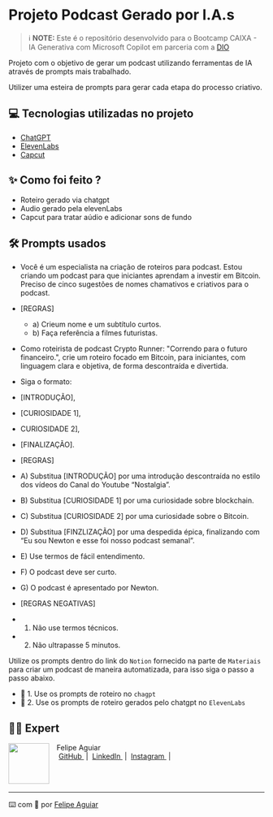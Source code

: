 
# Projeto Podcast Gerado por I.A.s


 > ℹ️ **NOTE:** Este é o repositório desenvolvido para o Bootcamp CAIXA - IA Generativa com Microsoft Copilot em parceria com a [DIO](https://dio.me)

Projeto com o objetivo de gerar um podcast utilizando ferramentas de IA através de prompts mais trabalhado.

Utilizer uma esteira de prompts para gerar cada etapa do processo criativo.

## 💻 Tecnologias utilizadas no projeto

- [ChatGPT](https://chat.openai.com/) 
- [ElevenLabs](https://beta.elevenlabs.io/)
- [Capcut](https://www.capcut.com/pt-br/)

## ✨ Como foi feito ?

- Roteiro gerado via chatgpt
- Audio gerado pela elevenLabs
- Capcut para tratar aúdio e adicionar sons de fundo

## 🛠️ Prompts usados

- Você é um especialista na criação de roteiros para podcast. Estou criando um podcast para que iniciantes aprendam a investir em Bitcoin. Preciso de cinco sugestões de nomes chamativos e criativos para o podcast.
- [REGRAS] 
    - a) Crieum nome e um subtítulo curtos. 
    - b) Faça referência a filmes futuristas.

- Como roteirista de podcast Crypto Runner: "Correndo para o futuro financeiro.", crie um roteiro focado em Bitcoin, para iniciantes, com linguagem clara e objetiva, de forma descontraída e divertida. 
- Siga o formato: 
- [INTRODUÇÃO], 
- [CURIOSIDADE 1], 
- CURIOSIDADE 2], 
- [FINALIZAÇÃO]. 

- [REGRAS]
- A)	Substitua [INTRODUÇÃO] por uma introdução descontraída no estilo dos vídeos do Canal do Youtube “Nostalgia”.
- B)	Substitua [CURIOSIDADE 1] por uma curiosidade sobre blockchain.
- C)	Substitua [CURIOSIDADE 2] por uma curiosidade sobre o Bitcoin.
- D)	Substitua [FINZLIZAÇÃO] por uma despedida épica, finalizando com “Eu sou Newton e esse foi nosso podcast semanal”.
- E)	Use termos de fácil entendimento.
- F)	O podcast deve ser curto.
- G)	O podcast é apresentado por Newton.
- [REGRAS NEGATIVAS]
- 1)	Não use termos técnicos.
- 2)	Não ultrapasse 5 minutos.


Utilize os prompts dentro do link do `Notion` fornecido na parte de `Materiais` para criar um podcast de maneira automatizada, para isso siga o passo a passo abaixo.

- 🤖 1. Use os prompts de roteiro no `chagpt`
- 🤖 2. Use os prompts de roteiro gerados pelo chatgpt no  `ElevenLabs`


## 👨‍💻 Expert

<p>
    <img 
      align=left 
      margin=10 
      width=80 
      src="https://avatars.githubusercontent.com/u/37452836?v=4"
    />
    <p>&nbsp&nbsp&nbspFelipe Aguiar<br>
    &nbsp&nbsp&nbsp
    <a 
        href="https://github.com/felipeAguiarCode">
        GitHub
    </a>
    &nbsp;|&nbsp;
    <a 
        href="www.linkedin.com/in/felipe-exe">
        LinkedIn
    </a>
    &nbsp;|&nbsp;
    <a 
        href="https://www.instagram.com/felipeaguiar.exe/">
        Instagram
    </a>
    &nbsp;|&nbsp;</p>
</p>
<br/><br/>
<p>

---

⌨️ com 💜 por [Felipe Aguiar](https://github.com/felipeAguiarCode)
